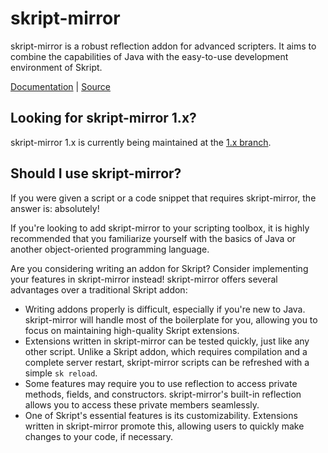 # skript-mirror

skript-mirror is a robust reflection addon for advanced scripters. It aims to combine the capabilities of Java with the easy-to-use development environment of Skript.

[Documentation](https://skript-mirror.gitbook.io/docs/v/2.x/) \| [Source](https://github.com/btk5h/skript-mirror)

## Looking for skript-mirror 1.x?

skript-mirror 1.x is currently being maintained at the [1.x branch](https://github.com/btk5h/skript-mirror/tree/1.x).

## Should I use skript-mirror?

If you were given a script or a code snippet that requires skript-mirror, the answer is: absolutely!

If you're looking to add skript-mirror to your scripting toolbox, it is highly recommended that you familiarize yourself with the basics of Java or another object-oriented programming language.

Are you considering writing an addon for Skript? Consider implementing your features in skript-mirror instead! skript-mirror offers several advantages over a traditional Skript addon:

* Writing addons properly is difficult, especially if you're new to Java. skript-mirror will handle most of the boilerplate for you, allowing you to focus on maintaining high-quality Skript extensions.
* Extensions written in skript-mirror can be tested quickly, just like any other script. Unlike a Skript addon, which requires compilation and a complete server restart, skript-mirror scripts can be refreshed with a simple `sk reload`.
* Some features may require you to use reflection to access private methods, fields, and constructors. skript-mirror's built-in reflection allows you to access these private members seamlessly.
* One of Skript's essential features is its customizability. Extensions written in skript-mirror promote this, allowing users to quickly make changes to your code, if necessary.




